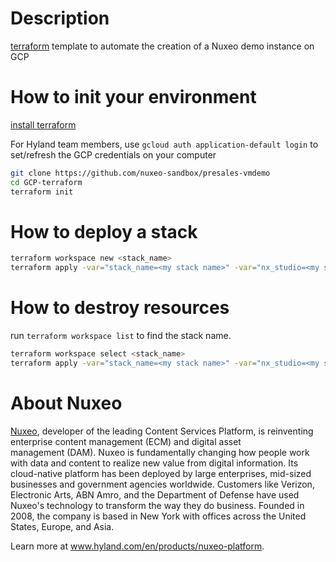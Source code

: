 # Description

[terraform](https://developer.hashicorp.com/terraform) template to automate the creation of a Nuxeo demo instance on GCP

# How to init your environment

[install terraform](https://developer.hashicorp.com/terraform/tutorials/gcp-get-started/install-cli)

For Hyland team members, use `gcloud auth application-default login` to set/refresh the GCP credentials on your computer

```bash
git clone https://github.com/nuxeo-sandbox/presales-vmdemo
cd GCP-terraform
terraform init
```

# How to deploy a stack

```bash
terraform workspace new <stack_name>
terraform apply -var="stack_name=<my stack name>" -var="nx_studio=<my studio project>"
```

# How to destroy resources

run `terraform workspace list` to find the stack name.

```bash
terraform workspace select <stack_name>
terraform apply -var="stack_name=<my stack name>" -var="nx_studio=<my studio project>" --destroy
```

# About Nuxeo
[Nuxeo](www.hyland.com/en/products/nuxeo-platform), developer of the leading Content Services Platform, is reinventing enterprise content management (ECM) and digital asset management (DAM). Nuxeo is fundamentally changing how people work with data and content to realize new value from digital information. Its cloud-native platform has been deployed by large enterprises, mid-sized businesses and government agencies worldwide. Customers like Verizon, Electronic Arts, ABN Amro, and the Department of Defense have used Nuxeo's technology to transform the way they do business. Founded in 2008, the company is based in New York with offices across the United States, Europe, and Asia.

Learn more at www.hyland.com/en/products/nuxeo-platform.



